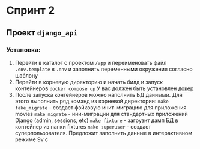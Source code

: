 # Спринт 2
 
## Проект `django_api`

### Установка:
1. Перейти в каталог с проектом `/app` и переименовать файл `.env.template` в `.env` и заполнить переменными окружения согласно шаблону
2. Перейти в корневую директорию и начать билд и запуск контейнеров
    `docker compose up`
    У вас должен быть установлен [докер](https://docs.docker.com/engine/install/)
3. После запуска контейнеров можно наполнить БД данными. Для этого выполнить ряд команд из корневой директории:
   `make fake_migrate` - создаст фэйковую инит-миграцию для приложения movies
   `make migrate` - ини-миграции для стандартных приложений Django (admin, sessions, etc)
   `make fixture` - загрузит дамп БД в контейнер из папки fixtures
   `make superuser` - создаст суперпользователя. Предложит заполнить данные в интерактивном режиме
9v c